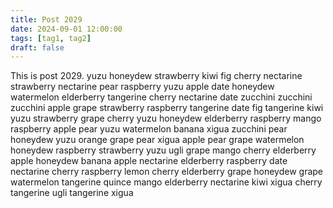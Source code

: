 ```yaml
---
title: Post 2029
date: 2024-09-01 12:00:00
tags: [tag1, tag2]
draft: false
---
```

This is post 2029.
yuzu
honeydew
strawberry
kiwi
fig
cherry
nectarine
strawberry
nectarine
pear
raspberry
yuzu
apple
date
honeydew
watermelon
elderberry
tangerine
cherry
nectarine
date
zucchini
zucchini
zucchini
apple
grape
strawberry
raspberry
tangerine
date
fig
tangerine
kiwi
yuzu
strawberry
grape
cherry
yuzu
honeydew
elderberry
raspberry
mango
raspberry
apple
pear
yuzu
watermelon
banana
xigua
zucchini
pear
honeydew
yuzu
orange
grape
pear
xigua
apple
pear
grape
watermelon
honeydew
raspberry
strawberry
yuzu
ugli
grape
mango
cherry
elderberry
apple
honeydew
banana
apple
nectarine
elderberry
raspberry
date
nectarine
cherry
raspberry
lemon
cherry
elderberry
grape
honeydew
grape
watermelon
tangerine
quince
mango
elderberry
nectarine
kiwi
xigua
cherry
tangerine
ugli
tangerine
xigua

